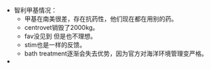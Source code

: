 - 智利甲基情况：
	- 甲基在南美很差，存在抗药性，他们现在都在用别的药。
	- centrovet销毁了2000kg。
	- fav没见到 但是也不理想。
	- stim也是一样的反馈。
	- bath treatment逐渐会失去优势，因为官方对海洋环境管理变严格。
-